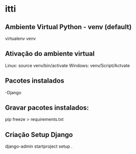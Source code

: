 # itti

## Ambiente Virtual Python - venv (default)
virtualenv venv

## Ativação do ambiente virtual
Linux:
source venv/bin/activate
Windows:
venv/Script/Actvate

## Pacotes instalados
-Django

## Gravar pacotes instalados:
pip freeze > requirements.txt

## Criação Setup Django
django-admin startproject setup .



